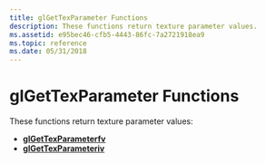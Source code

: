 ```yaml
---
title: glGetTexParameter Functions
description: These functions return texture parameter values.
ms.assetid: e95bec46-cfb5-4443-86fc-7a2721918ea9
ms.topic: reference
ms.date: 05/31/2018
---
```


# glGetTexParameter Functions

These functions return texture parameter values:

-   [**glGetTexParameterfv**](glgettexparameterfv.md)
-   [**glGetTexParameteriv**](glgettexparameteriv.md)

 

 




